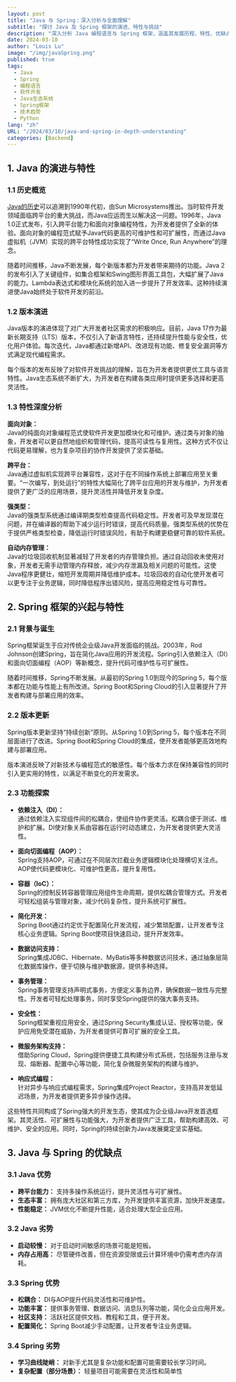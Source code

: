 ```yaml
---
layout: post
title: "Java 与 Spring：深入分析与全面理解"
subtitle: "探讨 Java 及 Spring 框架的演进、特性与挑战"
description: "深入分析 Java 编程语言与 Spring 框架，涵盖其发展历程、特性、优缺点及在不断变化的技术环境中所面临的挑战。"
date: 2024-03-10
author: "Louis Lu"
image: "/img/javaSpring.png"
published: true
tags:
  - Java
  - Spring
  - 编程语言
  - 软件开发
  - Java生态系统
  - Spring框架
  - 技术趋势
  - Python
lang: "zh"
URL: "/2024/03/10/java-and-spring-in-depth-understanding"
categories: [Backend]
---
```


## 1. Java 的演进与特性

### 1.1 历史概览

[Java的历史](https://www.bairesdev.com/technologies/java/#java-history)可以追溯到1990年代初，由Sun Microsystems推出。当时软件开发领域面临跨平台的重大挑战，而Java应运而生以解决这一问题。1996年，Java 1.0正式发布，引入跨平台能力和面向对象编程特性，为开发者提供了全新的体验。面向对象的编程范式赋予Java代码更高的可维护性和可扩展性，而通过Java虚拟机（JVM）实现的跨平台特性成功实现了“Write Once, Run Anywhere”的理念。

随着时间推移，Java不断发展，每个新版本都为开发者带来期待的功能。Java 2的发布引入了关键组件，如集合框架和Swing图形界面工具包，大幅扩展了Java的能力。Lambda表达式和模块化系统的加入进一步提升了开发效率。这种持续演进使Java始终处于软件开发的前沿。

### 1.2 版本演进

Java版本的演进体现了对广大开发者社区需求的积极响应。目前，Java 17作为最新长期支持（LTS）版本，不仅引入了新语言特性，还持续提升性能与安全性，优化用户体验。每次迭代，Java都通过新增API、改进现有功能、修复安全漏洞等方式满足现代编程需求。

每个版本的发布反映了对软件开发挑战的理解，旨在为开发者提供更优工具与语言特性。Java生态系统不断扩大，为开发者在构建各类应用时提供更多选择和更高灵活性。

### 1.3 特性深度分析

**面向对象：**  
Java的纯面向对象编程范式使软件开发更加模块化和可维护。通过类与对象的抽象，开发者可以更自然地组织和管理代码，提高可读性与复用性。这种方式不仅让代码更易理解，也为复杂项目的协作开发提供了坚实基础。

**跨平台：**  
Java通过虚拟机实现跨平台兼容性，这对于在不同操作系统上部署应用至关重要。“一次编写，到处运行”的特性大幅简化了跨平台应用的开发与维护，为开发者提供了更广泛的应用场景，提升灵活性并降低开发复杂度。

**强类型：**  
Java的强类型系统通过编译期类型检查提高代码稳定性。开发者可及早发现潜在问题，并在编译器的帮助下减少运行时错误，提高代码质量。强类型系统的优势在于提供严格类型检查，降低运行时错误风险，有助于构建更稳健可靠的软件系统。

**自动内存管理：**  
Java的垃圾回收机制显著减轻了开发者的内存管理负担。通过自动回收未使用对象，开发者无需手动管理内存释放，减少内存泄漏及相关问题的可能性。这使Java程序更健壮，缩短开发周期并降低维护成本。垃圾回收的自动化使开发者可以更专注于业务逻辑，同时降低程序出错风险，提高应用稳定性与可靠性。

## 2. Spring 框架的兴起与特性

### 2.1 背景与诞生

Spring框架诞生于应对传统企业级Java开发面临的挑战。2003年，Rod Johnson创建Spring，旨在简化Java应用的开发流程。Spring引入依赖注入（DI）和面向切面编程（AOP）等新概念，提升代码可维护性与可扩展性。

随着时间推移，Spring不断发展。从最初的Spring 1.0到现今的Spring 5，每个版本都在功能与性能上有所改进。Spring Boot和Spring Cloud的引入显著提升了开发者构建与部署应用的效率。

### 2.2 版本更新

Spring版本更新坚持“持续创新”原则。从Spring 1.0到Spring 5，每个版本在不同层面进行了改进。Spring Boot和Spring Cloud的集成，使开发者能够更高效地构建与部署应用。

版本演进反映了对新技术与编程范式的敏感性。每个版本力求在保持兼容性的同时引入更实用的特性，以满足不断变化的开发需求。

### 2.3 功能探索

- **依赖注入（DI）：**  
通过依赖注入实现组件间的松耦合，使组件协作更灵活。松耦合便于测试、维护和扩展。DI使对象关系由容器在运行时动态建立，为开发者提供更大灵活性。

- **面向切面编程（AOP）：**  
Spring支持AOP，可通过在不同层次拦截业务逻辑模块化处理横切关注点。AOP使代码更模块化、可维护性更高，提升复用性。

- **容器（IoC）：**  
Spring的控制反转容器管理应用组件生命周期，提供松耦合管理方式。开发者可轻松组装与管理对象，减少代码复杂性，提升系统可扩展性。

- **简化开发：**  
Spring Boot通过约定优于配置简化开发流程，减少繁琐配置，让开发者专注核心业务逻辑。Spring Boot使项目快速启动，提升开发效率。

- **数据访问支持：**  
Spring集成JDBC、Hibernate、MyBatis等多种数据访问技术，通过抽象层简化数据库操作，便于切换与维护数据源，提供多种选择。

- **事务管理：**  
Spring事务管理支持声明式事务，方便定义事务边界，确保数据一致性与完整性。开发者可轻松处理事务，同时享受Spring提供的强大事务支持。

- **安全性：**  
Spring框架重视应用安全，通过Spring Security集成认证、授权等功能，保护应用免受潜在威胁，为开发者提供可靠可扩展的安全工具。

- **微服务架构支持：**  
借助Spring Cloud，Spring提供便捷工具构建分布式系统，包括服务注册与发现、熔断器、配置中心等功能，简化复杂微服务架构的构建与维护。

- **响应式编程：**  
针对异步与响应式编程需求，Spring集成Project Reactor，支持高并发低延迟场景，为开发者提供更多异步操作选择。

这些特性共同构成了Spring强大的开发生态，使其成为企业级Java开发首选框架。其灵活性、可扩展性与功能强大，为开发者提供广泛工具，帮助构建高效、可维护、安全的应用。同时，Spring的持续创新为Java发展奠定坚实基础。

## 3. Java 与 Spring 的优缺点

### 3.1 Java 优势

- **跨平台能力：** 支持多操作系统运行，提升灵活性与可扩展性。  
- **生态丰富：** 拥有庞大社区和第三方库，为开发提供丰富资源，加快开发速度。  
- **性能稳定：** JVM优化不断提升性能，适合处理大型企业应用。

### 3.2 Java 劣势

- **启动较慢：** 对于启动时间敏感的场景可能是短板。  
- **内存占用高：** 尽管硬件改善，但在资源受限或云计算环境中仍需考虑内存消耗。

### 3.3 Spring 优势

- **松耦合：** DI与AOP提升代码灵活性和可维护性。  
- **功能丰富：** 提供事务管理、数据访问、消息队列等功能，简化企业应用开发。  
- **社区支持：** 活跃社区提供文档、教程和工具，便于开发。  
- **配置简化：** Spring Boot减少手动配置，让开发者专注业务逻辑。

### 3.4 Spring 劣势

- **学习曲线陡峭：** 对新手尤其是复杂功能和配置可能需要较长学习时间。  
- **复杂配置（部分场景）：** 轻量项目可能需要在灵活性和简单性
